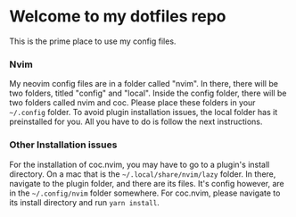 # Welcome to my dotfiles repo

This is the prime place to use my config files.

### Nvim

My neovim config files are in a folder called "nvim".
In there, there will be two folders, titled "config" and "local".
Inside the config folder, there will be two folders called nvim and coc.
Please place these folders in your `~/.config` folder.
To avoid plugin installation issues, the local folder has it preinstalled for you.
All you have to do is follow the next instructions.

### Other Installation issues

For the installation of coc.nvim, you may have to go to a plugin's
install directory. On a mac that is the `~/.local/share/nvim/lazy` folder. In there, navigate to the plugin folder, and there are its files. It's config however, are in the `~/.config/nvim` folder somewhere. For coc.nvim, please navigate to its install directory and run `yarn install`.
